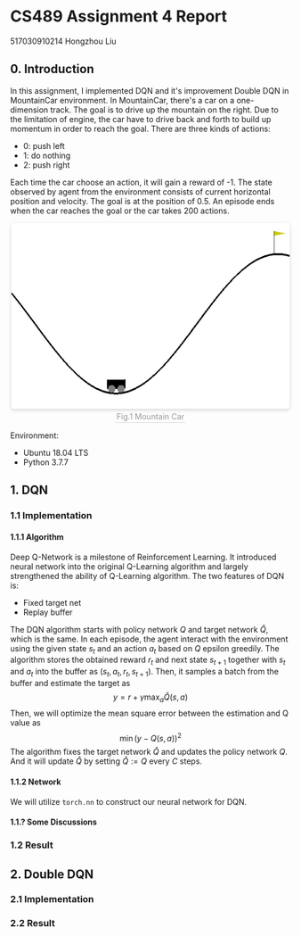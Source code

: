 # CS489 Assignment 4 Report

517030910214 Hongzhou Liu

## 0. Introduction

In this assignment, I implemented DQN and it's improvement Double DQN in MountainCar environment. In MountainCar, there's a car on a one-dimension track. The goal is to drive up the mountain on the right. Due to the limitation of engine, the car have to drive back and forth to build up momentum in order to reach the goal. There are three kinds of actions: 

- 0: push left
- 1: do nothing
- 2: push right

Each time the car choose an action, it will gain a reward of -1. The state observed by agent from the environment consists of current horizontal position and velocity. The goal is at the position of 0.5. An episode ends when the car reaches the goal or the car takes 200 actions.

<center>
    <img style="border-radius: 0.3125em;
    box-shadow: 0 2px 4px 0 rgba(34,36,38,.12),0 2px 10px 0 rgba(34,36,38,.08);" 
    src="pic/1.png"
    width=500>
    <br>
    <div style="color:orange; border-bottom: 1px solid #d9d9d9;
    display: inline-block;
    color: #999;
    padding: 2px;">Fig.1 Mountain Car</div>
</center>

Environment:

- Ubuntu 18.04 LTS
- Python 3.7.7

## 1. DQN

### 1.1 Implementation

#### 1.1.1 Algorithm

Deep Q-Network is a milestone of Reinforcement Learning. It introduced neural network into the original Q-Learning algorithm and largely strengthened the ability of Q-Learning algorithm. The two features of DQN is:

- Fixed target net
- Replay buffer

The DQN algorithm starts with policy network $Q$ and target network $\hat{Q}$, which is the same. In each episode, the agent interact with the environment using the given state $s_t$ and an action $a_t$ based on $Q$ epsilon greedily. The algorithm stores the obtained reward $r_t$ and next state $s_{t+1}$ together with $s_t$ and $a_t$ into the buffer as $(s_t,a_t,r_t,s_{t+1})$. Then, it samples a batch from the buffer and estimate the target as
$$
y=r+\gamma\max_a\hat{Q}(s,a)
$$
Then, we will optimize the mean square error between the estimation and Q value as
$$
\min(y-Q(s,a))^2
$$
The algorithm fixes the target network $\hat{Q}$ and updates the policy network $Q$. And it will update $\hat{Q}$ by setting $\hat{Q}:=Q$ every $C$ steps.

#### 1.1.2 Network

We will utilize `torch.nn` to construct our neural network for DQN.

#### 1.1.? Some Discussions

### 1.2 Result

## 2. Double DQN

### 2.1 Implementation

### 2.2 Result

